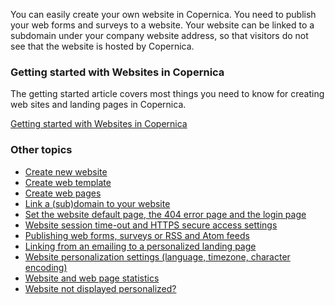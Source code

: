 You can easily create your own website in Copernica. You need to publish your web forms and surveys to a website. Your website can be linked to a subdomain under your company website address, so that visitors do not see that the website is hosted by Copernica.

### Getting started with Websites in Copernica

The getting started article covers most things you need to know for creating web sites and landing pages in Copernica.

[Getting started with Websites in Copernica](./getting-started-with-websites.md)

### Other topics

- [Create new website](./create-new-website.md)
- [Create web template](./create-web-template.md)
- [Create web pages](./create-web-pages.md)
- [Link a (sub)domain to your website](./link-domain-to-website.md)
- [Set the website default page, the 404 error page and the login page](./set-the-website-default-page-the-error-page-and-the-login-page.md)
- [Website session time-out and HTTPS secure access settings](./website-session-time-out-and-https-secure-access-settings.md)
- [Publishing web forms, surveys or RSS and Atom feeds](./publishing-web-forms-surveys-or-rss-and-atom-feeds.md)
- [Linking from an emailing to a personalized landing page](./linking-to-your-website-from-an-emailing.md)
- [Website personalization settings (language, timezone, character encoding)](./document-and-template-personalization-settings.md)
- [Website and web page statistics](./website-and-web-page-statistics.md)
- [Website not displayed personalized? ](./website-not-displayed-personalized.md)